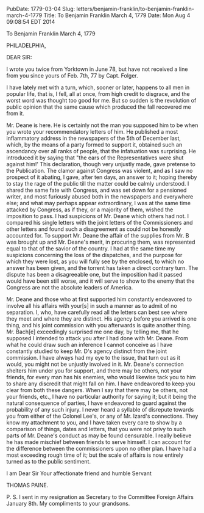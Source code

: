 PubDate: 1779-03-04
Slug: letters/benjamin-franklin/to-benjamin-franklin-march-4-1779
Title: To Benjamin Franklin  March 4, 1779
Date: Mon Aug  4 09:08:54 EDT 2014

   To Benjamin Franklin  March 4, 1779

   PHILADELPHIA,

   DEAR SIR:

   I wrote you twice from Yorktown in June 78, but have not received a line
   from you since yours of Feb. 7th, 77 by Capt. Folger.

   I have lately met with a turn, which, sooner or later, happens to all men
   in popular life, that is, I fell, all at once, from high credit to
   disgrace, and the worst word was thought too good for me. But so sudden is
   the revolution of public opinion that the same cause which produced the
   fall recovered me from it.

   Mr. Deane is here. He is certainly not the man you supposed him to be when
   you wrote your recommendatory letters of him. He published a most
   inflammatory address in the newspapers of the 5th of December last, which,
   by the means of a party formed to support it, obtained such an ascendancy
   over all ranks of people, that the infatuation was surprising. He
   introduced it by saying that "the ears of the Representatives were shut
   against him!' This declaration, though very unjustly made, gave pretense
   to the Publication. The clamor against Congress was violent, and as I saw
   no prospect of it abating, I gave, after ten days, an answer to it; hoping
   thereby to stay the rage of the public till the matter could be calmly
   understood. I shared the same fate with Congress, and was set down for a
   pensioned writer, and most furiously abused both in the newspapers and
   everywhere else; and what may perhaps appear extraordinary, I was at the
   same time attacked by Congress, as if they, or a majority of them, wished
   the imposition to pass. I had suspicions of Mr. Deane which others had
   not. I compared his single letters with the joint letters of the
   Commissioners and other letters and found such a disagreement as could not
   be honestly accounted for. To support Mr. Deane the affair of the supplies
   from Mr. B was brought up and Mr. Deane's merit, in procuring them, was
   represented equal to that of the savior of the country. I had at the same
   time my suspicions concerning the loss of the dispatches, and the purpose
   for which they were lost, as you will fully see by the enclosed, to which
   no answer has been given, and the torrent has taken a direct contrary
   turn. The dispute has been a disagreeable one, but the imposition had it
   passed would have been still worse, and it will serve to show to the enemy
   that the Congress are not the absolute leaders of America.

   Mr. Deane and those who at first supported him constantly endeavored to
   involve all his affairs with your[s] in such a manner as to admit of no
   separation. I, who, have carefully read all the letters can best see where
   they meet and where they are distinct. His agency before you arrived is
   one thing, and his joint commission with you afterwards is quite another
   thing. Mr. Bach[e] exceedingly surprised me one day, by telling me, that
   he supposed I intended to attack you after I had done with Mr. Deane. From
   what he could draw such an inference I cannot conceive as I have
   constantly studied to keep Mr. D's agency distinct from the joint
   commission. I have always had my eye to the issue, that turn out as it
   would, you might not be unjustly involved in it. Mr. Deane's connection
   shelters him under you for support, and there may be others, not your
   friends, for every man has his enemies, who would likewise tack you to him
   to share any discredit that might fall on him. I have endeavored to keep
   you clear from both these dangers. When I say that there may be others,
   not your friends, etc., I have no particular authority for saying it; but
   it being the natural consequence of parties, I have endeavored to guard
   against the probability of any such injury. I never heard a syllable of
   disrepute towards you from either of the Colonel Lee's, or any of Mr.
   Izard's connections. They know my attachment to you, and I have taken
   every care to show by a comparison of things, dates and letters, that you
   were not privy to such parts of Mr. Deane's conduct as may be found
   censurable. I really believe he has made mischief between friends to serve
   himself. I can account for the difference between the commissioners upon
   no other plan. I have had a most exceeding rough time of it; but the scale
   of affairs is now entirely turned as to the public sentiment.

   I am Dear Sir Your affectionate friend and humble Servant

   THOMAS PAINE.

   P. S. I sent in my resignation as Secretary to the Committee Foreign
   Affairs January 8th. My compliments to your grandsons.


